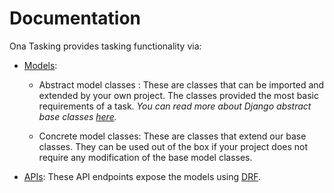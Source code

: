 # Documentation

Ona Tasking provides tasking functionality via:

* [Models](https://github.com/onaio/tasking/tree/master/docs/models):
    * Abstract model classes : These are classes that can be imported and extended by your own project. The classes provided the most basic requirements of a task. _You can read more about Django abstract base classes [here](https://docs.djangoproject.com/en/3.0/topics/db/models/#abstract-base-classes)._

    * Concrete model classes: These are classes that extend our base classes. They can be used out of the box if your project does not require any modification of the base model classes.

* [APIs](https://github.com/onaio/tasking/tree/master/docs/models): These API endpoints expose the models using [DRF](http://www.django-rest-framework.org/).
